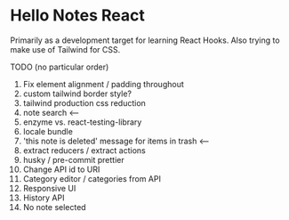 # Hello Notes React

Primarily as a development target for learning React Hooks.
Also trying to make use of Tailwind for CSS.

TODO (no particular order)

1. Fix element alignment / padding throughout
2. custom tailwind border style?
3. tailwind production css reduction
4. note search <--
5. enzyme vs. react-testing-library
6. locale bundle
7. 'this note is deleted' message for items in trash <--
8. extract reducers / extract actions
9. husky / pre-commit prettier
10. Change API id to URI
11. Category editor / categories from API
12. Responsive UI
13. History API
14. No note selected
